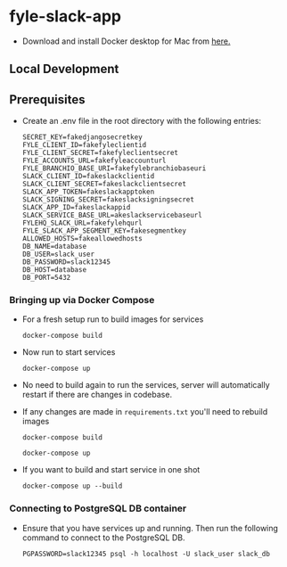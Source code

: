 # fyle-slack-app #

* Download and install Docker desktop for Mac from [here.](https://www.docker.com/products/docker-desktop)


## Local Development ##

## Prerequisites ##

* Create an .env file in the root directory with the following entries:

    ```
    SECRET_KEY=fakedjangosecretkey
    FYLE_CLIENT_ID=fakefyleclientid
    FYLE_CLIENT_SECRET=fakefyleclientsecret
    FYLE_ACCOUNTS_URL=fakefyleaccounturl
    FYLE_BRANCHIO_BASE_URI=fakefylebranchiobaseuri
    SLACK_CLIENT_ID=fakeslackclientid
    SLACK_CLIENT_SECRET=fakeslackclientsecret
    SLACK_APP_TOKEN=fakeslackapptoken
    SLACK_SIGNING_SECRET=fakeslacksigningsecret
    SLACK_APP_ID=fakeslackappid
    SLACK_SERVICE_BASE_URL=akeslackservicebaseurl
    FYLEHQ_SLACK_URL=fakefylehqurl
    FYLE_SLACK_APP_SEGMENT_KEY=fakesegmentkey
    ALLOWED_HOSTS=fakeallowedhosts
    DB_NAME=database
    DB_USER=slack_user
    DB_PASSWORD=slack12345
    DB_HOST=database
    DB_PORT=5432
    ```

### Bringing up via Docker Compose ###

* For a fresh setup run to build images for services
    ```
    docker-compose build
    ```

* Now run to start services
    ```
    docker-compose up
    ```

* No need to build again to run the services, server will automatically restart if there are changes in codebase.

* If any changes are made in `requirements.txt` you'll need to rebuild images
    ```
    docker-compose build
    
    docker-compose up
    ```

* If you want to build and start service in one shot

    ```
    docker-compose up --build
    ```


### Connecting to PostgreSQL DB container ###

* Ensure that you have services up and running. Then run the following command to connect to the PostgreSQL DB.
    ```
    PGPASSWORD=slack12345 psql -h localhost -U slack_user slack_db
    ```